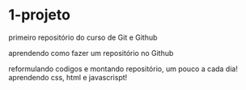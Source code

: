 # 1-projeto
 primeiro repositório do curso de Git e Github
 
 aprendendo como fazer um repositório no Github  
 
 reformulando codigos e montando repositório, um pouco a cada dia!
 aprendendo css, html e javascrispt!
